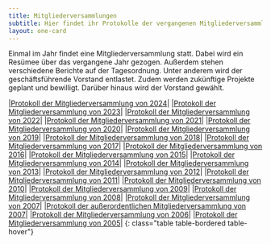```yaml
---
title: Mitgliederversammlungen
subtitle: Hier findet ihr Protokolle der vergangenen Mitgliederversammlungen.
layout: one-card
---
```

Einmal im Jahr findet eine Mitgliederversammlung statt. Dabei wird ein Resümee über das vergangene Jahr gezogen. Außerdem stehen verschiedene Berichte auf der Tagesordnung. Unter anderem wird der geschäftsführende Vorstand entlastet.
Zudem werden zukünftige Projekte geplant und bewilligt. Darüber hinaus wird der Vorstand gewählt.

|[Protokoll der Mitgliederversammlung von 2024](/dokumente/jhv_2024.pdf)|
|[Protokoll der Mitgliederversammlung von 2023](/dokumente/jhv_2023.pdf)|
|[Protokoll der Mitgliederversammlung von 2022](/dokumente/jhv_2022.pdf)|
|[Protokoll der Mitgliederversammlung von 2021](/dokumente/jhv_2021.pdf)|
|[Protokoll der Mitgliederversammlung von 2020](/dokumente/jhv_2020.pdf)|
|[Protokoll der Mitgliederversammlung von 2019](/dokumente/jhv_2019.pdf)|
|[Protokoll der Mitgliederversammlung von 2018](/dokumente/jhv_2018.pdf)|
|[Protokoll der Mitgliederversammlung von 2017](/dokumente/jhv_2017.pdf)|
|[Protokoll der Mitgliederversammlung von 2016](/dokumente/jhv_2016.pdf)|
|[Protokoll der Mitgliederversammlung von 2015](/dokumente/jhv_2015.pdf)|
|[Protokoll der Mitgliederversammlung von 2014](/dokumente/jhv_2014.pdf)|
|[Protokoll der Mitgliederversammlung von 2013](/dokumente/jhv_2013.pdf)|
|[Protokoll der Mitgliederversammlung von 2012](/dokumente/jhv_2012.pdf)|
|[Protokoll der Mitgliederversammlung von 2011](/dokumente/jhv_2011.pdf)|
|[Protokoll der Mitgliederversammlung von 2010](/dokumente/jhv_2010.pdf)|
|[Protokoll der Mitgliederversammlung von 2009](/dokumente/jhv_2009.pdf)|
|[Protokoll der Mitgliederversammlung von 2008](/dokumente/jhv_2008.pdf)|
|[Protokoll der Mitgliederversammlung von 2007](/dokumente/jhv_2007.pdf)|
|[Protokoll der außerordentlichen Mitgliederversammlung von 2007](/dokumente/jhv_2007_ao.pdf)|
|[Protokoll der Mitgliederversammlung von 2006](/dokumente/jhv_2006.pdf)|
|[Protokoll der Mitgliederversammlung von 2005](/dokumente/jhv_2005.pdf)|
{: class="table table-bordered table-hover"}
